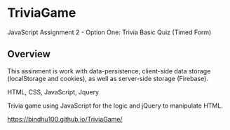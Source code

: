 # TriviaGame
JavaScript Assignment 2 - Option One: Trivia Basic Quiz (Timed Form)

<h2>Overview</h2>

This assinment is work with data-persistence, client-side data storage (localStorage and cookies), as well as server-side storage (Firebase).

HTML, CSS, JavaScript, Jquery

Trivia game using JavaScript for the logic and jQuery to manipulate HTML.

https://bindhu100.github.io/TriviaGame/
